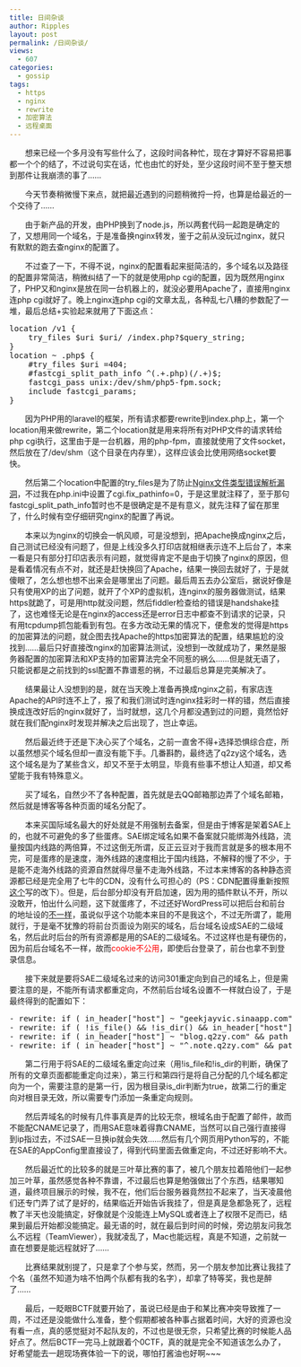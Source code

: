 ```yaml
---
title: 日间杂谈
author: Ripples
layout: post
permalink: /日间杂谈/
views:
  - 607
categories:
  - gossip
tags:
  - https
  - nginx
  - rewrite
  - 加密算法
  - 远程桌面
---
```

<p style="text-indent: 2em;">
  想来已经一个多月没有写些什么了，这段时间各种忙，现在才算好不容易把事都一个个的结了，不过说句实在话，忙也由忙的好处，至少这段时间不至于整天想到那件让我崩溃的事了……
</p>

<p style="text-indent: 2em;">
  今天节奏稍微慢下来点，就把最近遇到的问题稍微捋一捋，也算是给最近的一个交待了……
</p>

<!--more-->

<p style="text-indent: 2em;">
  由于新产品的开发，由PHP换到了node.js，所以两套代码一起跑是确定的了，又想用同一个域名，于是准备换nginx转发，鉴于之前从没玩过nginx，就只有默默的跑去查nginx的配置了。
</p>

<p style="text-indent: 2em;">
  不过查了一下，不得不说，nginx的配置看起来挺简洁的，多个域名以及路径的配置非常简洁，稍微纠结了一下的就是使用php cgi的配置，因为既然用nginx了，PHP又和nginx是放在同一台机器上的，就没必要用Apache了，直接用nginx连php cgi就好了。晚上nginx连php cgi的文章太乱，各种乱七八糟的参数配了一堆，最后总结+实验起来就用了下面这点：
</p>

<pre class="brush:plain;toolbar:false">location&nbsp;/v1&nbsp;{
&nbsp;&nbsp;&nbsp;&nbsp;try_files&nbsp;$uri&nbsp;$uri/&nbsp;/index.php?$query_string;
}
location&nbsp;~&nbsp;.php$&nbsp;{
&nbsp;&nbsp;&nbsp;&nbsp;#try_files&nbsp;$uri&nbsp;=404;
&nbsp;&nbsp;&nbsp;&nbsp;#fastcgi_split_path_info&nbsp;^(.+.php)(/.+)$;
&nbsp;&nbsp;&nbsp;&nbsp;fastcgi_pass&nbsp;unix:/dev/shm/php5-fpm.sock;
&nbsp;&nbsp;&nbsp;&nbsp;include&nbsp;fastcgi_params;
}</pre>

<p style="text-indent: 2em;">
  因为PHP用的laravel的框架，所有请求都要rewrite到index.php上，第一个location用来做rewrite，第二个location就是用来将所有对PHP文件的请求转给php cgi执行，这里由于是一台机器，用的php-fpm，直接就使用了文件socket，然后放在了/dev/shm（这个目录在内存里），这样应该会比使用网络socket要快。
</p>

<p style="text-indent: 2em;">
  然后第二个location中配置的try_files是为了防止<a href="http://www.80sec.com/nginx-securit.html" target="_blank">Nginx文件类型错误解析漏洞</a>，不过我在php.ini中设置了cgi.fix_pathinfo=0，于是这里就注释了，至于那句fastcgi_split_path_info暂时也不是很确定是不是有意义，就先注释了留在那里了，什么时候有空仔细研究nginx的配置了再说。
</p>

<p style="text-indent: 2em;">
  本来以为nginx的切换会一帆风顺，可是没想到，把Apache换成nginx之后，自己测试已经没有问题了，但是上线没多久打印店就相继表示连不上后台了，本来一看是只有部分打印店表示有问题，就觉得肯定不是由于切换了nginx的原因，但是看着情况有点不对，就还是赶快换回了Apache，结果一换回去就好了，于是就傻眼了，怎么想也想不出来会是哪里出了问题。最后周五去办公室后，据说好像是只有使用XP的出了问题，就开了个XP的虚拟机，连nginx的服务器做测试，结果https就跪了，可是用http就没问题，然后fiddler检查给的错误是handshake挂了，这也难怪无论是在nginx的access还是error日志中都查不到请求的记录，只有用tcpdump抓包能看到有包。在多方改动无果的情况下，便愈发的觉得是https的加密算法的问题，就企图去找Apache的https加密算法的配置，结果尴尬的没找到……最后只好直接改nginx的加密算法测试，没想到一改就成功了，果然是服务器配置的加密算法和XP支持的加密算法完全不同惹的祸么……但是就无语了，只能说都是之前找到的ssl配置不靠谱惹的祸，不过最后总算是完美解决了。
</p>

<p style="text-indent: 2em;">
  结果最让人没想到的是，就在当天晚上准备再换成nginx之前，有家店连Apache的API时连不上了，报了和我们测试时连nginx挂彩时一样的错，然后直接换成连改好后的nginx就好了，当时就想，这几个月都没遇到过的问题，竟然恰好就在我们配nginx时发现并解决之后出现了，岂止幸运。
</p>



<p style="text-indent: 2em;">
  然后最近终于还是下决心买了个域名，之前一直舍不得+选择恐惧综合症，所以虽然想买个域名但却一直没有能下手。几番斟酌，最终选了q2zy这个域名，选这个域名是为了某些含义，却又不至于太明显，毕竟有些事不想让人知道，却又希望能于我有特殊意义。
</p>

<p style="text-indent: 2em;">
  买了域名，自然少不了各种配置，首先就是去QQ邮箱那边弄了个域名邮箱，然后就是博客等各种页面的域名分配了。
</p>

<p style="text-indent: 2em;">
  本来买国际域名最大的好处就是不用强制去备案，但是由于博客是架着SAE上的，也就不可避免的多了些蛋疼。SAE绑定域名如果不备案就只能绑海外线路，流量按国内线路的两倍算，不过这倒无所谓，反正云豆对于我而言就是多的根本用不完，可是蛋疼的是速度，海外线路的速度相比于国内线路，不解释的慢了不少，于是能不走海外线路的资源自然就得尽量不走海外线路，不过本来博客的各种静态资源都已经是完全用了七牛的CDN，没有什么可担心的（PS：CDN配置得重新按照<a href="http://note.q2zy.com/wordpress-for-sae%E4%BD%BF%E7%94%A8%E4%B8%83%E7%89%9Bcdn%E5%8A%A0%E9%80%9F/" target="_blank">这个</a>写的改下）。但是，后台部分却没有开启加速，因为用的插件默认不开，所以没敢开，怕出什么问题，这下就蛋疼了，不过还好WordPress可以把后台和前台的地址设的<a href="http://codex.wordpress.org/zh-cn:将_WordPress_文件置于独立子目录" target="_blank">不一样</a>，虽说似乎这个功能本来目的不是我这个，不过无所谓了，能用就行，于是毫不犹豫的将前台页面设为刚买的域名，后台域名设成SAE的二级域名，然后此时后台的所有资源都是用的SAE的二级域名。不过这样也是有硬伤的，因为前后台域名不一样，故而<span style="color: rgb(255, 0, 0);">cookie不公用</span>，即使后台登录了，前台也拿不到登录信息。
</p>

<p style="text-indent: 2em;">
  接下来就是要将SAE二级域名过来的访问301重定向到自己的域名上，但是需要注意的是，不能所有请求都重定向，不然前后台域名设置不一样就白设了，于是最终得到的配置如下：
</p>

<pre class="brush:plain;toolbar:false">-&nbsp;rewrite:&nbsp;if&nbsp;(&nbsp;in_header["host"]&nbsp;~&nbsp;"geekjayvic.sinaapp.com"&nbsp;&&&nbsp;path&nbsp;==&nbsp;"/"&nbsp;)&nbsp;goto&nbsp;"http://note.q2zy.com?%{QUERY_STRING}&nbsp;[L,QSA,R=301]"
-&nbsp;rewrite:&nbsp;if&nbsp;(&nbsp;!is_file()&nbsp;&&&nbsp;!is_dir()&nbsp;&&&nbsp;in_header["host"]&nbsp;~&nbsp;"geekjayvic.sinaapp.com"&nbsp;&&&nbsp;path&nbsp;~&nbsp;"^(.*)$"&nbsp;)&nbsp;goto&nbsp;"http://note.q2zy.com$1&nbsp;[L,QSA,R=301]"
-&nbsp;rewrite:&nbsp;if&nbsp;(&nbsp;in_header["host"]&nbsp;~&nbsp;"blog.q2zy.com"&nbsp;&&&nbsp;path&nbsp;~&nbsp;"^(.*)$"&nbsp;)&nbsp;goto&nbsp;"http://note.q2zy.com$1&nbsp;[L,QSA,R=301]"
-&nbsp;rewrite:&nbsp;if&nbsp;(&nbsp;in_header["host"]&nbsp;~&nbsp;"^.note.q2zy.com"&nbsp;&&&nbsp;path&nbsp;~&nbsp;"^(.*)$"&nbsp;)&nbsp;goto&nbsp;"http://note.q2zy.com$1&nbsp;[L,QSA,R=301]"</pre>

<p style="text-indent: 2em;">
  第二行用于将SAE的二级域名重定向过来（用!is_file和!is_dir的判断，确保了所有的文章页面都能重定向过来），第三行和第四行是将自己分配的几个域名都定向为一个，需要注意的是第一行，因为根目录is_dir判断为true，故第二行的重定向对根目录无效，所以需要专门添加一条重定向规则。
</p>

<p style="text-indent: 2em;">
  然后弄域名的时候有几件事真是弄的比较无奈，根域名由于配置了邮件，故而不能配CNAME记录了，而用SAE意味着得靠CNAME，当然可以自己强行直接得到ip指过去，不过SAE一旦换ip就会失效……然后有几个网页用Python写的，不能在SAE的AppConfig里直接设了，得到代码里面去做重定向，不过还好影响不大。
</p>

<p style="text-indent: 2em;">
</p>

<p style="text-indent: 2em;">
  然后最近忙的比较多的就是三叶草比赛的事了，被几个朋友拉着陪他们一起参加三叶草，虽然感觉各种不靠谱，不过最后也算是勉强做出了个东西，结果哪知道，最终项目展示的时候，我不在，他们后台服务器竟然拉不起来了，当天凌晨他们还专门弄了试了是好的，结果临近开始告诉我挂了，但是真是急都急死了，远程教了半天也没能搞定，好像就是个没能连上MySQL或者连上了权限不足而已，结果到最后开始都没能搞定。最无语的时，就在最后到时间的时候，旁边朋友问我怎么不远程（TeamViewer），我就凌乱了，Mac也能远程，真是不知道，之前就一直在想要是能远程就好了……
</p>

<p style="text-indent: 2em;">
  比赛结果就别提了，只是拿了个参与奖，然而，另一个朋友参加比赛让我挂了个名（虽然不知道为啥不怕两个队都有我的名字），却拿了特等奖，我也是醉了……
</p>

<p style="text-indent: 2em;">
</p>

<p style="text-indent: 2em;">
  最后，一眨眼BCTF就要开始了，虽说已经是由于和某比赛冲突导致推了一周，不过还是没能做什么准备，整个假期都被各种事占据着时间，大好的资源也没有看一点，真的感觉挺对不起队友的，不过也是很无奈，只希望比赛的时候能人品好点了。然后BCTF一完马上就跟着个0CTF，真的就是完全不知道该怎么办了，好希望能去一趟现场赛体验一下的说，哪怕打酱油也好啊~~~
</p>
